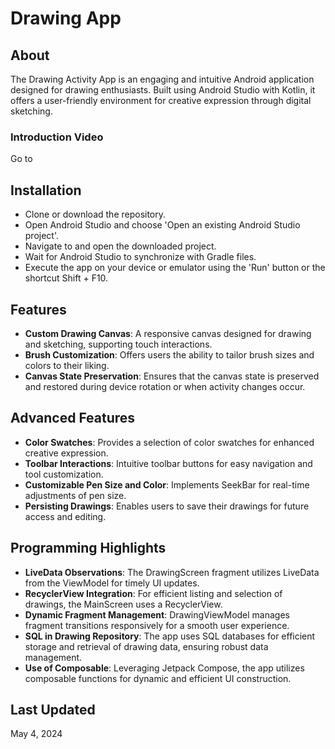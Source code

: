 # Drawing App

## About
The Drawing Activity App is an engaging and intuitive Android application designed for drawing enthusiasts. Built using Android Studio with Kotlin, it offers a user-friendly environment for creative expression through digital sketching.

### Introduction Video
Go to 

## Installation
- Clone or download the repository.
- Open Android Studio and choose 'Open an existing Android Studio project'.
- Navigate to and open the downloaded project.
- Wait for Android Studio to synchronize with Gradle files.
- Execute the app on your device or emulator using the 'Run' button or the shortcut Shift + F10.

## Features
- **Custom Drawing Canvas**: A responsive canvas designed for drawing and sketching, supporting touch interactions.
- **Brush Customization**: Offers users the ability to tailor brush sizes and colors to their liking.
- **Canvas State Preservation**: Ensures that the canvas state is preserved and restored during device rotation or when activity changes occur.

## Advanced Features
- **Color Swatches**: Provides a selection of color swatches for enhanced creative expression.
- **Toolbar Interactions**: Intuitive toolbar buttons for easy navigation and tool customization.
- **Customizable Pen Size and Color**: Implements SeekBar for real-time adjustments of pen size.
- **Persisting Drawings**: Enables users to save their drawings for future access and editing.

## Programming Highlights
- **LiveData Observations**: The DrawingScreen fragment utilizes LiveData from the ViewModel for timely UI updates.
- **RecyclerView Integration**: For efficient listing and selection of drawings, the MainScreen uses a RecyclerView.
- **Dynamic Fragment Management**: DrawingViewModel manages fragment transitions responsively for a smooth user experience.
- **SQL in Drawing Repository**: The app uses SQL databases for efficient storage and retrieval of drawing data, ensuring robust data management.
- **Use of Composable**: Leveraging Jetpack Compose, the app utilizes composable functions for dynamic and efficient UI construction.

## Last Updated
May 4, 2024


